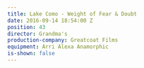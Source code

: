 ```yaml
---
title: Lake Como - Weight of Fear & Doubt
date: 2016-09-14 18:54:00 Z
position: 43
director: Grandma's
production-company: Greatcoat Films
equipment: Arri Alexa Anamorphic
is-shown: false
---
```


